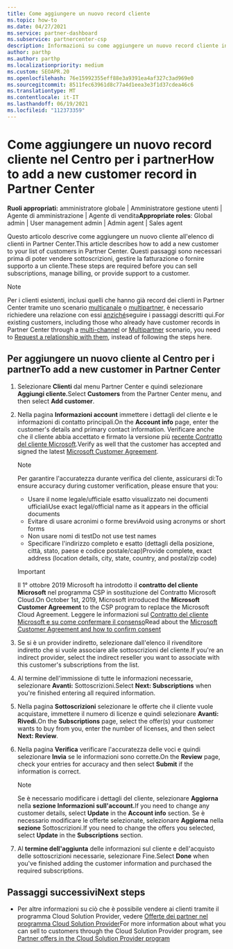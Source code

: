 ```yaml
---
title: Come aggiungere un nuovo record cliente
ms.topic: how-to
ms.date: 04/27/2021
ms.service: partner-dashboard
ms.subservice: partnercenter-csp
description: Informazioni su come aggiungere un nuovo record cliente in Partner Center. È quindi possibile vendere le sottoscrizioni dei clienti, gestire la fatturazione o fornire supporto tecnico.
author: parthp
ms.author: parthp
ms.localizationpriority: medium
ms.custom: SEOAPR.20
ms.openlocfilehash: 76e15992355eff88e3a9391ea4af327c3ad969e0
ms.sourcegitcommit: 8511fec63961d8c77a4d1eea3e3f1d37cdea46c6
ms.translationtype: MT
ms.contentlocale: it-IT
ms.lasthandoff: 06/19/2021
ms.locfileid: "112373359"
---
```

# <a name="how-to-add-a-new-customer-record-in-partner-center"></a><span data-ttu-id="1e591-104">Come aggiungere un nuovo record cliente nel Centro per i partner</span><span class="sxs-lookup"><span data-stu-id="1e591-104">How to add a new customer record in Partner Center</span></span>

<span data-ttu-id="1e591-105">**Ruoli appropriati:** amministratore globale | Amministratore gestione utenti | Agente di amministrazione | Agente di vendita</span><span class="sxs-lookup"><span data-stu-id="1e591-105">**Appropriate roles**: Global admin | User management admin | Admin agent | Sales agent</span></span>

<span data-ttu-id="1e591-106">Questo articolo descrive come aggiungere un nuovo cliente all'elenco di clienti in Partner Center.</span><span class="sxs-lookup"><span data-stu-id="1e591-106">This article describes how to add a new customer to your list of customers in Partner Center.</span></span> <span data-ttu-id="1e591-107">Questi passaggi sono necessari prima di poter vendere sottoscrizioni, gestire la fatturazione o fornire supporto a un cliente.</span><span class="sxs-lookup"><span data-stu-id="1e591-107">These steps are required before you can sell subscriptions, manage billing, or provide support to a customer.</span></span>

>[!NOTE]
><span data-ttu-id="1e591-108">Per i clienti esistenti, inclusi quelli che hanno già record dei clienti in Partner Center tramite uno scenario [multicanale](multichannel.md) o [multipartner,](multipartner.md) è necessario richiedere una relazione con essi [anziché](request-a-relationship-with-a-customer.md)seguire i passaggi descritti qui.</span><span class="sxs-lookup"><span data-stu-id="1e591-108">For existing customers, including those who already have customer records in Partner Center through a [multi-channel](multichannel.md) or [Multipartner](multipartner.md) scenario, you need to [Request a relationship with them](request-a-relationship-with-a-customer.md), instead of following the steps here.</span></span>

## <a name="to-add-a-new-customer-in-partner-center"></a><span data-ttu-id="1e591-109">Per aggiungere un nuovo cliente al Centro per i partner</span><span class="sxs-lookup"><span data-stu-id="1e591-109">To add a new customer in Partner Center</span></span>

1. <span data-ttu-id="1e591-110">Selezionare **Clienti** dal menu Partner Center e quindi selezionare **Aggiungi cliente.**</span><span class="sxs-lookup"><span data-stu-id="1e591-110">Select **Customers** from the Partner Center menu, and then select **Add customer**.</span></span>

2. <span data-ttu-id="1e591-111">Nella pagina **Informazioni account** immettere i dettagli del cliente e le informazioni di contatto principali.</span><span class="sxs-lookup"><span data-stu-id="1e591-111">On the **Account info** page, enter the customer's details and primary contact information.</span></span> <span data-ttu-id="1e591-112">Verificare anche che il cliente abbia accettato e firmato la versione più [recente Contratto del cliente Microsoft](agreements.md).</span><span class="sxs-lookup"><span data-stu-id="1e591-112">Verify as well that the customer has accepted and signed the latest [Microsoft Customer Agreement](agreements.md).</span></span>

   >[!NOTE]
   >
   ><span data-ttu-id="1e591-113">Per garantire l'accuratezza durante verifica del cliente, assicurarsi di:</span><span class="sxs-lookup"><span data-stu-id="1e591-113">To ensure accuracy during customer verification, please ensure that you:</span></span>
   >
   >- <span data-ttu-id="1e591-114">Usare il nome legale/ufficiale esatto visualizzato nei documenti ufficiali</span><span class="sxs-lookup"><span data-stu-id="1e591-114">Use exact legal/official name as it appears in the official documents</span></span>
   >- <span data-ttu-id="1e591-115">Evitare di usare acronimi o forme brevi</span><span class="sxs-lookup"><span data-stu-id="1e591-115">Avoid using acronyms or short forms</span></span>
   >- <span data-ttu-id="1e591-116">Non usare nomi di test</span><span class="sxs-lookup"><span data-stu-id="1e591-116">Do not use test names</span></span>
   >- <span data-ttu-id="1e591-117">Specificare l'indirizzo completo e esatto (dettagli della posizione, città, stato, paese e codice postale/cap)</span><span class="sxs-lookup"><span data-stu-id="1e591-117">Provide complete, exact address (location details, city, state, country, and postal/zip code)</span></span>

   >[!IMPORTANT]
   > <span data-ttu-id="1e591-118">Il 1° ottobre 2019 Microsoft ha introdotto il **contratto del cliente Microsoft** nel programma CSP in sostituzione del Contratto Microsoft Cloud.</span><span class="sxs-lookup"><span data-stu-id="1e591-118">On October 1st, 2019, Microsoft introduced the **Microsoft Customer Agreement** to the CSP program to replace the Microsoft Cloud Agreement.</span></span> <span data-ttu-id="1e591-119">Leggere le informazioni sul [Contratto del cliente Microsoft e su come confermare il consenso](confirm-customer-agreement.md)</span><span class="sxs-lookup"><span data-stu-id="1e591-119">Read about the [Microsoft Customer Agreement and how to confirm consent](confirm-customer-agreement.md)</span></span>
  
3. <span data-ttu-id="1e591-120">Se si è un provider indiretto, selezionare dall'elenco il rivenditore indiretto che si vuole associare alle sottoscrizioni del cliente.</span><span class="sxs-lookup"><span data-stu-id="1e591-120">If you're an indirect provider, select the indirect reseller you want to associate with this customer's subscriptions from the list.</span></span>

4. <span data-ttu-id="1e591-121">Al termine dell'immissione di tutte le informazioni necessarie, selezionare **Avanti:** Sottoscrizioni.</span><span class="sxs-lookup"><span data-stu-id="1e591-121">Select **Next: Subscriptions** when you're finished entering all required information.</span></span>

5. <span data-ttu-id="1e591-122">Nella pagina **Sottoscrizioni** selezionare le offerte che il cliente vuole acquistare, immettere il numero di licenze e quindi selezionare **Avanti: Rivedi.**</span><span class="sxs-lookup"><span data-stu-id="1e591-122">On the **Subscriptions** page, select the offer(s) your customer wants to buy from you, enter the number of licenses, and then select **Next: Review**.</span></span>

6. <span data-ttu-id="1e591-123">Nella pagina **Verifica** verificare l'accuratezza delle voci e quindi selezionare **Invia** se le informazioni sono corrette.</span><span class="sxs-lookup"><span data-stu-id="1e591-123">On the **Review** page, check your entries for accuracy and then select **Submit** if the information is correct.</span></span>

   >[!NOTE]
   ><span data-ttu-id="1e591-124">Se è necessario modificare i dettagli del cliente, selezionare **Aggiorna** nella **sezione Informazioni sull'account.**</span><span class="sxs-lookup"><span data-stu-id="1e591-124">If you need to change any customer details, select **Update** in the **Account info** section.</span></span> <span data-ttu-id="1e591-125">Se è necessario modificare le offerte selezionate, selezionare **Aggiorna** nella **sezione** Sottoscrizioni.</span><span class="sxs-lookup"><span data-stu-id="1e591-125">If you need to change the offers you selected, select **Update** in the **Subscriptions** section.</span></span>

7. <span data-ttu-id="1e591-126">Al **termine dell'aggiunta** delle informazioni sul cliente e dell'acquisto delle sottoscrizioni necessarie, selezionare Fine.</span><span class="sxs-lookup"><span data-stu-id="1e591-126">Select **Done** when you've finished adding the customer information and purchased the required subscriptions.</span></span>

## <a name="next-steps"></a><span data-ttu-id="1e591-127">Passaggi successivi</span><span class="sxs-lookup"><span data-stu-id="1e591-127">Next steps</span></span>

- <span data-ttu-id="1e591-128">Per altre informazioni su ciò che è possibile vendere ai clienti tramite il programma Cloud Solution Provider, vedere [Offerte dei partner nel programma Cloud Solution Provider](csp-offers.md)</span><span class="sxs-lookup"><span data-stu-id="1e591-128">For more information about what you can sell to customers through the Cloud Solution Provider program, see [Partner offers in the Cloud Solution Provider program](csp-offers.md)</span></span>

